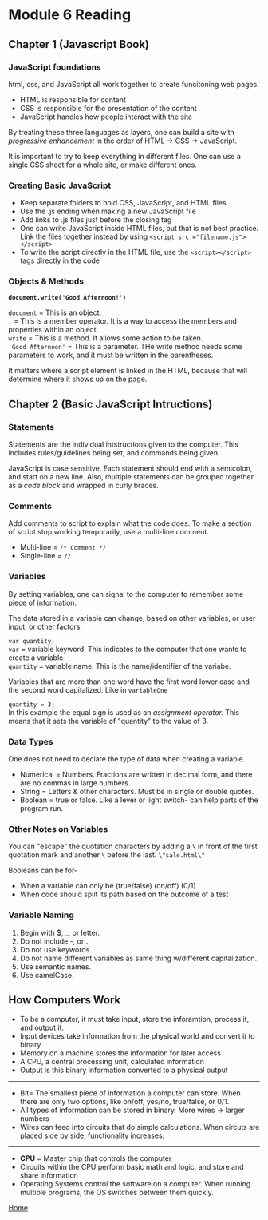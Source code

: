 # Module 6 Reading

## Chapter 1 (Javascript Book)

### JavaScript foundations


html, css, and JavaScript all work together to create funcitoning web pages. 
- HTML is responsible for content
- CSS is responsible for the presentation of the content
- JavaScript handles how people interact with the site

By treating these three languages as layers, one can build a site with *progressive enhancement* in the order of HTML -> CSS -> JavaScript. 

It is important to try to keep everything in different files. One can use a single CSS sheet for a whole site, or make different ones. 

### Creating Basic JavaScript

- Keep separate folders to hold CSS, JavaScript, and HTML files 
- Use the .js ending when making a new JavaScript file
- Add links to .js files just before the closing </body> tag
- One can write JavaScript inside HTML files, but that is not best practice. Link the files together instead by using `<script src ="filename.js"></script>`
- To write the script directly in the HTML file, use the `<script></script>` tags directly in the code

### Objects & Methods

**`document.write('Good Afternoon!')`**

`document` = This is an object.  
`.` = This is a member operator. It is a way to access the members and properties within an object.  
`write` = This is a method. It allows some action to be taken.  
`'Good Afternoon'` = This is a parameter. THe write method needs some parameters to work, and it must be written in the parentheses. 

It matters where a script element is linked in the HTML, because that will determine where it shows up on the page. 

## Chapter 2 (Basic JavaScript Intructions)

### Statements

Statements are the individual intstructions given to the computer. This includes rules/guidelines being set, and commands being given. 

JavaScript is case sensitive. 
Each statement should end with a semicolon, and start on a new line. Also, multiple statements can be grouped together as a *code block* and wrapped in curly braces. 

### Comments

Add comments to script to explain what the code does. To make a section of script stop working temporarily, use a multi-line comment. 

- Multi-line = `/* Comment */`
- Single-line = `//`

### Variables

By setting variables, one can signal to the computer to remember some piece of information. 

The data stored in a variable can change, based on other variables, or user input, or other factors. 

`var quantity;`  
`var` = variable keyword. This indicates to the computer that one wants to create a variable  
`quantity` = variable name. This is the name/identifier of the variabe. 

Variables that are more than one word have the first word lower case and the second word capitalized. Like in `variableOne`

`quantity = 3;`  
In this example the equal sign is used as an *assignment operator.* This means that it sets the variable of "quantity" to the value of 3. 

### Data Types

One does not need to declare the type of data when creating a variable. 

- Numerical = Numbers. Fractions are written in decimal form, and there are no commas in large numbers. 
- String = Letters & other characters. Must be in single or double quotes. 
- Boolean = true or false. Like a lever or light switch- can help parts of the program run. 

### Other Notes on Variables

You can "escape" the quotation characters by adding a `\` in front of the first quotation mark and another `\` before the last. `\"sale.html\"`

Booleans can be for- 
- When a variable can only be (true/false) (on/off) (0/1)
- When code should split its path based on the outcome of a test

### Variable Naming

1. Begin with $, _, or letter. 
1. Do not include -, or . 
1. Do not use keywords.
1. Do not name different variables as same thing w/different capitalization.
1. Use semantic names.
1. Use camelCase.


## How Computers Work

- To be a computer, it must take input, store the inforamtion, process it, and output it. 
- Input devices take information from the physical world and convert it to binary
- Memory on a machine stores the information for later access
- A CPU, a central processing unit, calculated information
- Output is this binary information converted to a physical output

------

- Bit= The smallest piece of information a computer can store. When there are only two options, like on/off, yes/no, true/false, or 0/1. 
- All types of information can be stored in binary. More wires -> larger numbers
- Wires can feed into circuits that do simple calculations. When circuts are placed side by side, functionality increases.

------

- **CPU** = Master chip that controls the computer
- Circuits within the CPU perform basic math and logic, and store and share information
- Operating Systems control the software on a computer. When running multiple programs, the OS switches between them quickly. 

[Home](README.md)



